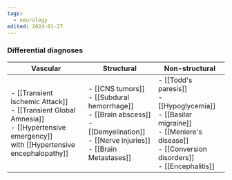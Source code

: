 ```yaml
---
tags:
  - neurology
edited: 2024-01-27
---
```

### Differential diagnoses

| Vascular                                                                                                                                     | Structural                                                                                                                                         | Non-structural                                                                                                                                           |
| -------------------------------------------------------------------------------------------------------------------------------------------- | -------------------------------------------------------------------------------------------------------------------------------------------------- | -------------------------------------------------------------------------------------------------------------------------------------------------------- |
| - [[Transient Ischemic Attack]] <br>- [[Transient Global Amnesia]] <br>- [[Hypertensive emergency]] <br>with [[Hypertensive encephalopathy]] | - [[CNS tumors]] <br>- [[Subdural hemorrhage]] <br>- [[Brain abscess]] <br>- [[Demyelination]] <br>- [[Nerve injuries]] <br>- [[Brain Metastases]] | - [[Todd's paresis]] <br>- [[Hypoglycemia]] <br>- [[Basilar migraine]] <br>- [[Meniere's disease]] <br>- [[Conversion disorders]] <br>- [[Encephalitis]] |
